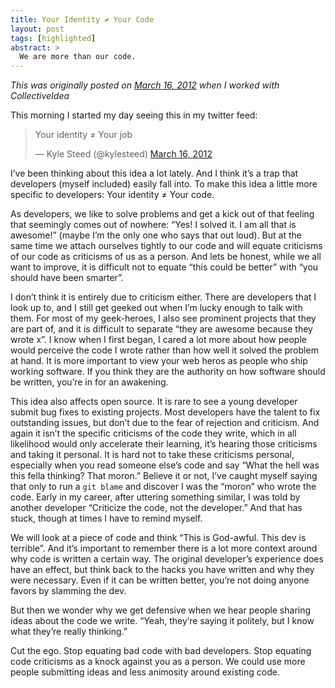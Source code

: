 ```yaml
---
title: Your Identity ≠ Your Code
layout: post
tags: [highlighted]
abstract: >
  We are more than our code.
---
```


_This was originally posted on [March 16,
2012](http://collectiveidea.com/blog/archives/2012/03/16/your-identity-your-code/) when I worked with
CollectiveIdea_

This morning I started my day seeing this in my twitter feed:

<blockquote class="twitter-tweet"><p>Your identity ≠ Your job</p>&mdash; Kyle Steed (@kylesteed) <a href="https://twitter.com/kylesteed/status/180651842919858176">March 16, 2012</a></blockquote>
<script async src="//platform.twitter.com/widgets.js" charset="utf-8"></script>

I’ve been thinking about this idea a lot lately. And I think it’s a trap that developers (myself included) easily fall into. To make this idea a little more specific to developers: Your identity ≠ Your code.

As developers, we like to solve problems and get a kick out of that feeling that seemingly comes out of nowhere: “Yes! I solved it. I am all that is awesome!” (maybe I’m the only one who says that out loud). But at the same time we attach ourselves tightly to our code and will equate criticisms of our code as criticisms of us as a person. And lets be honest, while we all want to improve, it is difficult not to equate “this could be better” with “you should have been smarter”.

I don’t think it is entirely due to criticism either. There are developers that I look up to, and I still get geeked out when I’m lucky enough to talk with them. For most of my geek-heroes, I also see prominent projects that they are part of, and it is difficult to separate “they are awesome because they wrote x”. I know when I first began, I cared a lot more about how people would perceive the code I wrote rather than how well it solved the problem at hand. It is more important to view your web heros as people who ship working software. If you think they are the authority on how software should be written, you’re in for an awakening.

This idea also affects open source. It is rare to see a young developer submit bug fixes to existing projects. Most developers have the talent to fix outstanding issues, but don’t due to the fear of rejection and criticism. And again it isn’t the specific criticisms of the code they write, which in all likelihood would only accelerate their learning, it’s hearing those criticisms and taking it personal.
It is hard not to take these criticisms personal, especially when you read someone else’s code and say “What the hell was this fella thinking? That moron.” Believe it or not, I’ve caught myself saying that only to run a `git blame` and discover I was the “moron” who wrote the code. Early in my career, after uttering something similar, I was told by another developer “Criticize the code, not the developer.” And that has stuck, though at times I have to remind myself.

We will look at a piece of code and think “This is God-awful. This dev is terrible”. And it’s important to remember there is a lot more context around why code is written a certain way. The original developer’s experience does have an effect, but think back to the hacks you have written and why they were necessary. Even if it can be written better, you’re not doing anyone favors by slamming the dev.

But then we wonder why we get defensive when we hear people sharing ideas about the code we write. “Yeah, they’re saying it politely, but I know what they’re really thinking.”

Cut the ego. Stop equating bad code with bad developers. Stop equating code criticisms as a knock against you as a person. We could use more people submitting ideas and less animosity around existing code.

